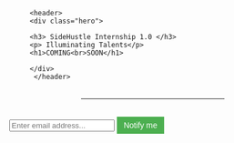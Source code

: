 <html>
<head>
<title>Coming soon page</title>
<meta name="viewport" content="width=device-width", initial-scale=1>
<link href="https://fonts.googleapis.com/css2?family=Roboto+Condensed:wght@300&display=swap" rel="stylesheet">
<style>
body,html{height: 100%; margin: 0;}
.bgimg{
         background-image:url('julius-drost-oC66vXsqnc8.jpg');
         height: 100%;
         background-position: center;
         background-size: cover;
}
.hero{
         top: 50%;
         left: 50%;
         position: absolute;
         tramsform: translate(-50%, -50%);
         color: #fff;
         text-align: center;
         font-family: 'Roboto Condensed', sans-serif;
}
h1{
         font-size: 60px;
         letter-spacing: 15px;
}
hr{
         width: 50%;
         margin: 30px auto;
         border: 1.5px solid #fff;
}
.btn{
         border: none;
         color: white;
         padding: 7px 12px;
         font-size: 14px;
         cursor: pointer;
}
.notify {background-color: #4CAF50;} /* Green */
.notify:hover {background-color: #46a049;}
p{
         font-size: 20px;
         margin-bottom: 30px;
}
</style>
</head>
<body>
       
         <header>
         <div class="hero"> 
         
         <h3> SideHustle Internship 1.0 </h3>
         <p> Illuminating Talents</p>
         <h1>COMING<br>SOON</h1>
         
         </div>
          </header>
<hr>
<input type="text" placeholder="Enter email address...">
<button class="btn notify">Notify me</button>
</body>
</html>

